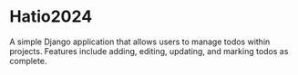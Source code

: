 # Hatio2024
A simple Django application that allows users to manage todos within projects. Features include adding, editing, updating, and marking todos as complete.
